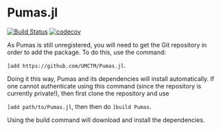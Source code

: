 # Pumas.jl

[![Build Status](https://gitlab.com/UMCTM/Pumas-jl/badges/master/build.svg)](https://gitlab.com/UMCTM/Pumas-jl/badges/master/build.svg)
[![codecov](https://codecov.io/gh/UMCTM/Pumas.jl/branch/master/graph/badge.svg?token=O3F3YVonX8)](https://codecov.io/gh/UMCTM/Pumas.jl)


As Pumas is still unregistered, you will need to get the Git repository in order to add the package. To do this, use the command:

`]add https://github.com/UMCTM/Pumas.jl`. 

Doing it this way, Pumas and its dependencies will install automatically. If one cannot authenticate using this command (since the repository is currently private!), then first clone the repository and use 

`]add path/to/Pumas.jl`, then then do `]build Pumas`.

Using the build command will download and install the dependencies.
